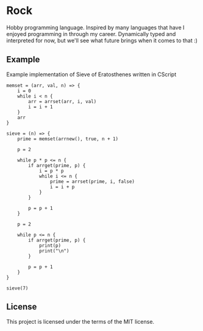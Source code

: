 # Rock

Hobby programming language. Inspired by many languages that have I enjoyed programming in through my career. Dynamically typed and interpreted for now, but we'll see what future brings when it comes to that :)

## Example

Example implementation of Sieve of Eratosthenes written in CScript

```
memset = (arr, val, n) => {
	i = 0
	while i < n {
		arr = arrset(arr, i, val)
		i = i + 1
	}
	arr
}

sieve = (n) => {
	prime = memset(arrnew(), true, n + 1)

	p = 2

	while p * p <= n {
		if arrget(prime, p) {
			i = p * p
			while i <= n {
				prime = arrset(prime, i, false)
				i = i + p
			}
		}

		p = p + 1
	}

	p = 2

	while p <= n {
		if arrget(prime, p) {
			print(p)
			print("\n")
		}

		p = p + 1
	}
}

sieve(7)
```

## License
This project is licensed under the terms of the MIT license.
